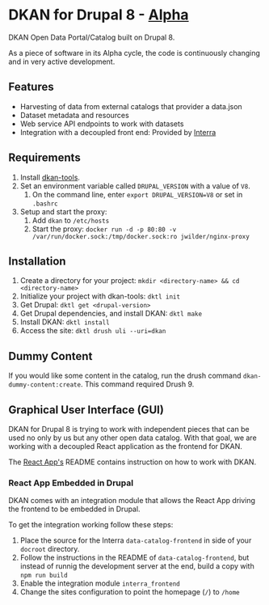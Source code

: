 # DKAN for Drupal 8 - [Alpha](https://en.wikipedia.org/wiki/Software_release_life_cycle)

DKAN Open Data Portal/Catalog built on Drupal 8.

As a piece of software in its Alpha cycle, the code is continuously changing and in very active development.

## Features

- Harvesting of data from external catalogs that provider a data.json
- Dataset metadata and resources
- Web service API endpoints to work with datasets
- Integration with a decoupled front end: Provided by [Interra](https://github.com/interra) 

## Requirements

1) Install [dkan-tools](https://github.com/GetDKAN/dkan-tools). 
1) Set an environment variable called ``DRUPAL_VERSION`` with a value of ``V8``.
    1) On the command line, enter ``export DRUPAL_VERSION=V8`` or set in ``.bashrc``
1) Setup and start the proxy:
    1) Add `dkan` to `/etc/hosts`
    1) Start the proxy: 
    ``docker run -d -p 80:80 -v /var/run/docker.sock:/tmp/docker.sock:ro jwilder/nginx-proxy`` 


## Installation

1) Create a directory for your project: ``mkdir <directory-name> && cd <directory-name>``
1) Initialize your project with dkan-tools: ``dktl init``
1) Get Drupal: ``dktl get <drupal-version>``
1) Get Drupal dependencies, and install DKAN: ``dktl make``
1) Install DKAN: ``dktl install``
1) Access the site: ``dktl drush uli --uri=dkan``

## Dummy Content

If you would like some content in the catalog, run the drush command ``dkan-dummy-content:create``. This command required Drush 9.

## Graphical User Interface (GUI)

DKAN for Drupal 8 is trying to work with independent pieces that can be used no only by us but any other open data catalog. With that goal, we are working with a decoupled React application as the frontend for DKAN.

The [React App's](https://github.com/interra/data-catalog-frontend) README contains instruction on how to work with DKAN.

### React App Embedded in Drupal

DKAN comes with an integration module that allows the React App driving the frontend to be embedded in Drupal.

To get the integration working follow these steps:
1) Place the source for the Interra ``data-catalog-frontend`` in side of your ``docroot`` directory.
1) Follow the instructions in the README of ``data-catalog-frontend``, but instead of runnig the development server at the end, build a copy with ``npm run build``
1) Enable the integration module ``interra_frontend``
1) Change the sites configuration to point the homepage (``/``) to ``/home``
